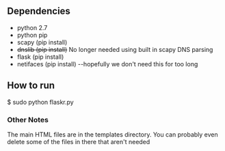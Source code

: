 ## Dependencies

- python 2.7
- python pip
- scapy (pip install)
- ~~dnslib (pip install)~~ No longer needed using built in scapy DNS parsing
- flask (pip install)
- netifaces (pip install) --hopefully we don't need this for too long


## How to run

$ sudo python flaskr.py


### Other Notes

The main HTML files are in the templates directory.
You can probably even delete some of the files in there that aren't needed
